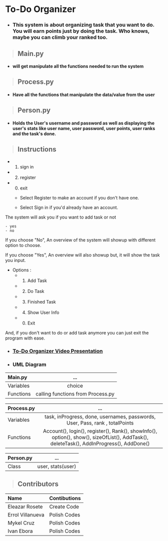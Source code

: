# **To-Do Organizer**

- ### This system is about organizing task that you want to do. You will earn points just by doing the task. Who knows, maybe you can climb your ranked too.

> ## **Main.py**

- #### will get manipulate all the functions needed to run the system

> ## **Process.py**

- #### Have all the functions that manipulate the data/value from the user 

> ## **Person.py**

- #### Holds the User's username and password as well as displaying the user's stats like user name, user password, user points, user ranks and the task's done.


> ## **Instructions**

  - 1. sign in
  - 2. register
  - 0. exit

    - Select Register to make an account if you don't have one.

    - Select Sign in if you'd already have an account.

The system will ask you if you want to add task or not

    - yes
    - no
  
If you choose "No", An overview of the system will showup with different option to choose.

If you choose "Yes", An overview will also showup but, it will show the task you input. 
- Options :
    - 1. Add Task
    - 2. Do Task
    - 3. Finished Task
    - 4. Show User Info
    - 0. Exit

And, if you don't want to do or add task anymore you can just exit the program with ease.
  
      
- ### [**To-Do Organizer Video Presentation**](https://youtu.be/dp9IYkGYEF0)

- ### **UML Diagram**
| Main.py |...|
|:---|:--:|
|Variables| choice|
| Functions | calling functions from Process.py|

| Process.py |...|
|:---|:--:|
|Variables| task, inProgress, done, usernames, passwords, User, Pass, rank , totalPoints|
| Functions | Account(), login(), register(), Rank(), showInfo(), option(), show(), sizeOfList(), AddTask(), deleteTask(), AddInProgress(), AddDone()|

| Person.py |...|
|:---|:--:|
|Class| user, stats(user)|

> ## **Contributors**

| Name | Contibutions |
|:---| :---|
| Eleazar Rosete | Create Code |
| Errol Villanueva | Polish Codes |
| Mykel Cruz | Polish Codes |
| Ivan Ebora | Polish Codes |
